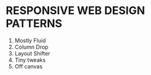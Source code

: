 RESPONSIVE WEB DESIGN PATTERNS
============

1. Mostly Fluid
2. Column Drop
3. Layout Shifter
4. Tiny tweaks
5. Off canvas

